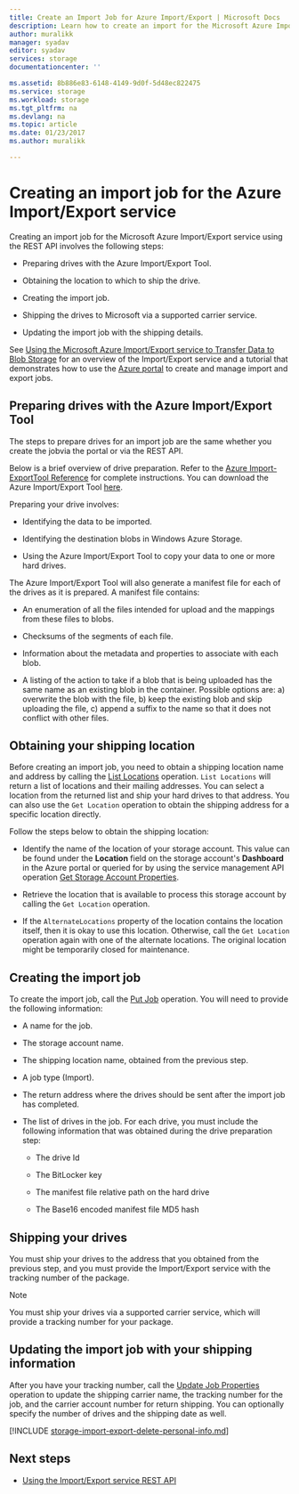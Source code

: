 ```yaml
---
title: Create an Import Job for Azure Import/Export | Microsoft Docs
description: Learn how to create an import for the Microsoft Azure Import/Export service.
author: muralikk
manager: syadav
editor: syadav
services: storage
documentationcenter: ''

ms.assetid: 8b886e83-6148-4149-9d0f-5d48ec822475
ms.service: storage
ms.workload: storage
ms.tgt_pltfrm: na
ms.devlang: na
ms.topic: article
ms.date: 01/23/2017
ms.author: muralikk

---
```

# Creating an import job for the Azure Import/Export service

Creating an import job for the Microsoft Azure Import/Export service using the REST API involves the following steps:

-   Preparing drives with the Azure Import/Export Tool.

-   Obtaining the location to which to ship the drive.

-   Creating the import job.

-   Shipping the drives to Microsoft via a supported carrier service.

-   Updating the import job with the shipping details.

 See [Using the Microsoft Azure Import/Export service to Transfer Data to Blob Storage](storage-import-export-service.md) for an overview of the Import/Export service and a tutorial that demonstrates how to use the [Azure  portal](https://portal.azure.com/) to create and manage import and export jobs.

## Preparing drives with the Azure Import/Export Tool

The steps to prepare drives for an import job are the same whether you create the jobvia the portal or via the REST API.

Below is a brief overview of drive preparation. Refer to the [Azure Import-ExportTool Reference](storage-import-export-tool-how-to-v1.md) for complete instructions. You can download the Azure Import/Export Tool [here](http://go.microsoft.com/fwlink/?LinkID=301900).

Preparing your drive involves:

-   Identifying the data to be imported.

-   Identifying the destination blobs in Windows Azure Storage.

-   Using the Azure Import/Export Tool to copy your data to one or more hard drives.

 The Azure Import/Export Tool will also generate a manifest file for each of the drives as it is prepared. A manifest file contains:

-   An enumeration of all the files intended for upload and the mappings from these files to blobs.

-   Checksums of the segments of each file.

-   Information about the metadata and properties to associate with each blob.

-   A listing of the action to take if a blob that is being uploaded has the same name as an existing blob in the container. Possible options are: a) overwrite the blob with the file, b) keep the existing blob and skip uploading the file, c) append a suffix to the name so that it does not conflict with other files.

## Obtaining your shipping location

Before creating an import job, you need to obtain a shipping location name and address by calling the [List Locations](/rest/api/storageimportexport/listlocations) operation. `List Locations` will return a list of locations and their mailing addresses. You can select a location from the returned list and ship your hard drives to that address. You can also use the `Get Location` operation to obtain the shipping address for a specific location directly.

 Follow the steps below to obtain the shipping location:

-   Identify the name of the location of your storage account. This value can be found under the **Location** field on the storage account's **Dashboard** in the Azure portal or queried for by using the service management API operation [Get Storage Account Properties](/rest/api/storagerp/storageaccounts#StorageAccounts_GetProperties).

-   Retrieve the location that is available to process this storage account by calling the `Get Location` operation.

-   If the `AlternateLocations` property of the location contains the location itself, then it is okay to use this location. Otherwise, call the `Get Location` operation again with one of the alternate locations. The original location might be temporarily closed for maintenance.

## Creating the import job
To create the import job, call the [Put Job](/rest/api/storageimportexport/jobs#Jobs_CreateOrUpdate) operation. You will need to provide the following information:

-   A name for the job.

-   The storage account name.

-   The shipping location name, obtained from the previous step.

-   A job type (Import).

-   The return address where the drives should be sent after the import job has completed.

-   The list of drives in the job. For each drive, you must include the following information that was obtained during the drive preparation step:

    -   The drive Id

    -   The BitLocker key

    -   The manifest file relative path on the hard drive

    -   The Base16 encoded manifest file MD5 hash

## Shipping your drives
You must ship your drives to the address that you obtained from the previous step, and you must provide the Import/Export service with the tracking number of the package.

> [!NOTE]
>  You must ship your drives via a supported carrier service, which will provide a tracking number for your package.

## Updating the import job with your shipping information
After you have your tracking number, call the [Update Job Properties](/api/storageimportexport/jobs#Jobs_Update) operation to update the shipping carrier name, the tracking number for the job, and the carrier account number for return shipping. You can optionally specify the number of drives and the shipping date as well.

[!INCLUDE [storage-import-export-delete-personal-info.md](../../../includes/storage-import-export-delete-personal-info.md)]

## Next steps

* [Using the Import/Export service REST API](storage-import-export-using-the-rest-api.md)
